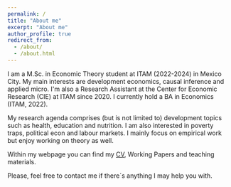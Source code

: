 ```yaml
---
permalink: /
title: "About me"
excerpt: "About me"
author_profile: true
redirect_from: 
  - /about/
  - /about.html
---
```


I am a M.Sc. in Economic Theory student at ITAM (2022-2024) in Mexico City. My main interests are development economics, causal inference and applied micro. I'm also a Research Assistant at the Center for Economic Research (CIE) at ITAM since 2020. I currently hold a BA in Economics (ITAM, 2022).

My research agenda comprises (but is not limited to) development topics such as health, education and nutrition. I am also interested in poverty traps, political econ and labour markets. I mainly focus on empirical work but enjoy working on theory as well.

Within my webpage you can find my [CV](https://robertoglz.github.io/personal/files/gonzalezroberto_cv.pdf), Working Papers and teaching materials.

Please, feel free to contact me if there´s anything I may help you with.

